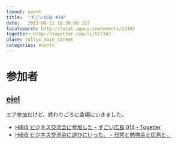 ```yaml
---
layout: event
title:  "すごい広島 #14"
date:   2013-08-21 18:30:00 JST
localsearch: http://local.aguuu.com/events/22192
togetter: http://togetter.com/li/552343
place: tullys_main_street
categories: events
---
```


# 参加者

## [eiel](http://eiel.info/)

エア参加だけど、終わりごろに会場にいきました。

* [HiBiS ビジネス交流会に参加した - すごい広島 014 - Togetter](http://togetter.com/li/552225)
* [HiBiS ビジネス交流会に遊びにいった。 - 日常と勉強会と広島と。](http://eielh-life.tumblr.com/post/58920895891/hibis)
